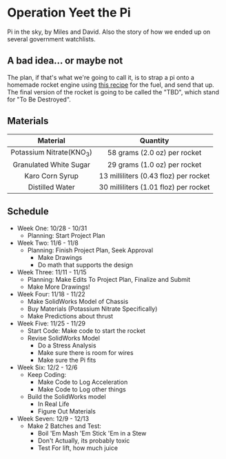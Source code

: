 # Operation Yeet the Pi
Pi in the sky, by Miles and David. Also the story of how we ended up on several government watchlists.

## A bad idea... or maybe not
The plan, if that's what we're going to call it, is to strap a pi onto a homemade rocket engine using [this recipe](https://www.wikihow.com/Make-Rocket-Fuel) for the fuel, and send that up. The final version of the rocket is going to be called the "TBD", which stand for "To Be Destroyed".
## Materials
|              Material              |                Quantity               |
|:----------------------------------:|:-------------------------------------:|
| Potassium Nitrate(KNO<sub>3</sub>) |      58 grams (2.0 oz) per rocket     |
|       Granulated White Sugar       |      29 grams (1.0 oz) per rocket     |
|           Karo Corn Syrup          |  13 milliliters (0.43 floz) per rocket |
|           Distilled Water          | 30 milliliters (1.01 floz) per rocket |

## Schedule

- Week One: 10/28 - 10/31
  + Planning: Start Project Plan
- Week Two: 11/6 - 11/8
  + Planning: Finish Project Plan, Seek Approval
    - Make Drawings
    - Do math that supports the design
- Week Three: 11/11 - 11/15
  + Planning: Make Edits To Project Plan, Finalize and Submit
  + Make More Drawings!
- Week Four: 11/18 - 11/22
  + Make SolidWorks Model of Chassis
  + Buy Materials (Potassium Nitrate Specifically)
  + Make Predictions about thrust
- Week Five: 11/25 - 11/29
  + Start Code: Make code to start the rocket
  + Revise SolidWorks Model
    - Do a Stress Analysis
    - Make sure there is room for wires
    - Make sure the Pi fits
- Week Six: 12/2 - 12/6
  + Keep Coding:
    - Make Code to Log Acceleration
    - Make Code to Log other things
  + Build the SolidWorks model
    - In Real Life
    - Figure Out Materials
- Week Seven: 12/9 - 12/13
  + Make 2 Batches and Test:
    - Boil 'Em Mash 'Em Stick 'Em in a Stew
    - Don't Actually, its probably toxic
    - Test For lift, how much juice
